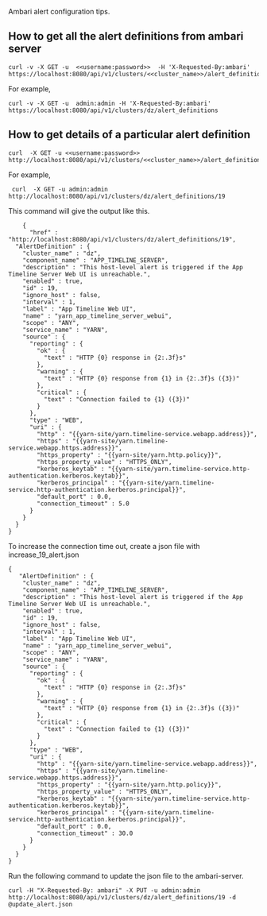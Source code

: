 Ambari alert configuration tips. 


## How to get all the alert definitions from ambari server

    curl -v -X GET -u  <<username:password>>  -H 'X-Requested-By:ambari' https://localhost:8080/api/v1/clusters/<<cluster_name>>/alert_definitions

For example,

    curl -v -X GET -u  admin:admin -H 'X-Requested-By:ambari' https://localhost:8080/api/v1/clusters/dz/alert_definitions



## How to get details of a particular alert definition

    curl  -X GET -u <<username:password>> http://localhost:8080/api/v1/clusters/<<cluster_name>>/alert_definitions/49


For example,

     curl  -X GET -u admin:admin http://localhost:8080/api/v1/clusters/dz/alert_definitions/19


This command will give the output like this. 

     	{
		  "href" : "http://localhost:8080/api/v1/clusters/dz/alert_definitions/19",
	  "AlertDefinition" : {
		"cluster_name" : "dz",
		"component_name" : "APP_TIMELINE_SERVER",
		"description" : "This host-level alert is triggered if the App Timeline Server Web UI is unreachable.",
		"enabled" : true,
		"id" : 19,
		"ignore_host" : false,
		"interval" : 1,
		"label" : "App Timeline Web UI",
		"name" : "yarn_app_timeline_server_webui",
		"scope" : "ANY",
		"service_name" : "YARN",
		"source" : {
		  "reporting" : {
			"ok" : {
			  "text" : "HTTP {0} response in {2:.3f}s"
			},
			"warning" : {
			  "text" : "HTTP {0} response from {1} in {2:.3f}s ({3})"
			},
			"critical" : {
			  "text" : "Connection failed to {1} ({3})"
			}
		  },
		  "type" : "WEB",
		  "uri" : {
			"http" : "{{yarn-site/yarn.timeline-service.webapp.address}}",
			"https" : "{{yarn-site/yarn.timeline-service.webapp.https.address}}",
			"https_property" : "{{yarn-site/yarn.http.policy}}",
			"https_property_value" : "HTTPS_ONLY",
			"kerberos_keytab" : "{{yarn-site/yarn.timeline-service.http-authentication.kerberos.keytab}}",
			"kerberos_principal" : "{{yarn-site/yarn.timeline-service.http-authentication.kerberos.principal}}",
			"default_port" : 0.0,
			"connection_timeout" : 5.0
		  }
		}
	  }
	}



To increase the connection time out, create a json file with increase_19_alert.json

	{
	   "AlertDefinition" : {
		"cluster_name" : "dz",
		"component_name" : "APP_TIMELINE_SERVER",
		"description" : "This host-level alert is triggered if the App Timeline Server Web UI is unreachable.",
		"enabled" : true,
		"id" : 19,
		"ignore_host" : false,
		"interval" : 1,
		"label" : "App Timeline Web UI",
		"name" : "yarn_app_timeline_server_webui",
		"scope" : "ANY",
		"service_name" : "YARN",
		"source" : {
		  "reporting" : {
			"ok" : {
			  "text" : "HTTP {0} response in {2:.3f}s"
			},
			"warning" : {
			  "text" : "HTTP {0} response from {1} in {2:.3f}s ({3})"
			},
			"critical" : {
			  "text" : "Connection failed to {1} ({3})"
			}
		  },
		  "type" : "WEB",
		  "uri" : {
			"http" : "{{yarn-site/yarn.timeline-service.webapp.address}}",
			"https" : "{{yarn-site/yarn.timeline-service.webapp.https.address}}",
			"https_property" : "{{yarn-site/yarn.http.policy}}",
			"https_property_value" : "HTTPS_ONLY",
			"kerberos_keytab" : "{{yarn-site/yarn.timeline-service.http-authentication.kerberos.keytab}}",
			"kerberos_principal" : "{{yarn-site/yarn.timeline-service.http-authentication.kerberos.principal}}",
			"default_port" : 0.0,
			"connection_timeout" : 30.0
		  }
		}
	  }
	}


Run the following command to update the json file to the ambari-server.

    curl -H "X-Requested-By: ambari" -X PUT -u admin:admin http://localhost:8080/api/v1/clusters/dz/alert_definitions/19 -d @update_alert.json

